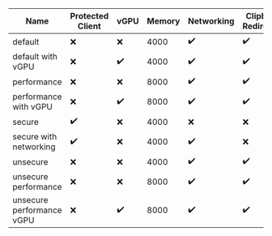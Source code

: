 
| Name | Protected Client | vGPU | Memory | Networking | Clipboard Redirection | Printer Redirection | Video Input | Audio Input |
| ---- | ---------------- | ---- | ------ | ---------- | --------------------- | ------------------- | ----------- | ----------- |
| default | ❌ | ❌ | 4000 | ✔️ | ✔️ | ❌ | ❌ | ✔️ |
| default with vGPU | ❌ | ✔️ | 4000 | ✔️ | ✔️ | ❌ | ❌ | ✔️ |
| performance | ❌ | ❌ | 8000 | ✔️ | ✔️ | ❌ | ❌ | ✔️ |
| performance with vGPU | ❌ | ✔️ | 8000 | ✔️ | ✔️ | ❌ | ❌ | ✔️ |
| secure | ✔️ | ❌ | 4000 | ❌ | ❌ | ❌ | ❌ | ❌ |
| secure with networking | ✔️ | ❌ | 4000 | ✔️ | ❌ | ❌ | ❌ | ❌ |
| unsecure | ❌ | ❌ | 4000 | ✔️ | ✔️ | ✔️ | ✔️ | ✔️ |
| unsecure performance | ❌ | ❌ | 8000 | ✔️ | ✔️ | ✔️ | ✔️ | ✔️ |
| unsecure performance vGPU | ❌ | ✔️ | 8000 | ✔️ | ✔️ | ✔️ | ✔️ | ✔️ |

